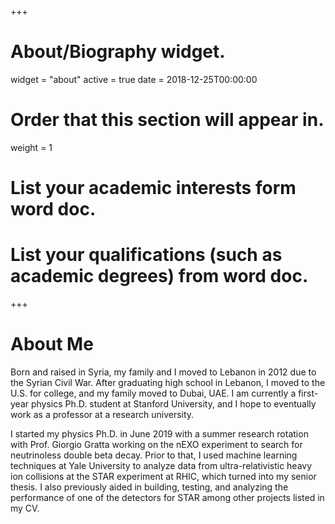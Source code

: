 +++
# About/Biography widget.
widget = "about"
active = true
date = 2018-12-25T00:00:00

# Order that this section will appear in.
weight = 1

# List your academic interests form word doc.


# List your qualifications (such as academic degrees) from word doc.

 
+++

# About Me

Born and raised in Syria, my family and I moved to Lebanon in 2012 due to the Syrian Civil War. After graduating high school in Lebanon, I moved to the U.S. for college, and my family moved to Dubai, UAE. I am currently a first-year physics Ph.D. student at Stanford University, and I hope to eventually work as a professor at a research university.

I started my physics Ph.D. in June 2019 with a summer research rotation with Prof. Giorgio Gratta working on the nEXO experiment to search for neutrinoless double beta decay. Prior to that, I used machine learning techniques at Yale University to analyze data from ultra-relativistic heavy ion collisions at the STAR experiment at RHIC, which turned into my senior thesis. I also previously aided in building, testing, and analyzing the performance of one of the detectors for STAR among other projects listed in my CV.
